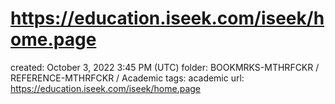# https://education.iseek.com/iseek/home.page

created: October 3, 2022 3:45 PM (UTC)
folder: BOOKMRKS-MTHRFCKR / REFERENCE-MTHRFCKR / Academic
tags: academic
url: https://education.iseek.com/iseek/home.page
